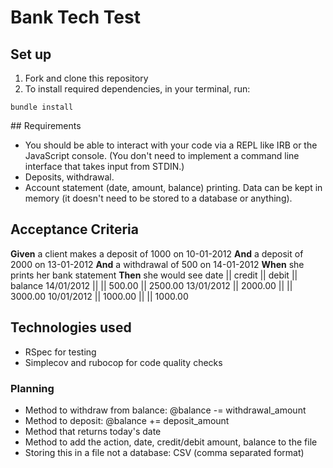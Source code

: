 # Bank Tech Test

## Set up
1) Fork and clone this repository
2) To install required dependencies, in your terminal, run:
```
bundle install
```


## Requirements
- You should be able to interact with your code via a REPL like IRB or the JavaScript console. (You don't need to implement a command line interface that takes input from STDIN.)
- Deposits, withdrawal.
- Account statement (date, amount, balance) printing.
Data can be kept in memory (it doesn't need to be stored to a database or anything).

## Acceptance Criteria
**Given** a client makes a deposit of 1000 on 10-01-2012
**And** a deposit of 2000 on 13-01-2012
**And** a withdrawal of 500 on 14-01-2012
**When** she prints her bank statement
**Then** she would see
date || credit || debit || balance
14/01/2012 || || 500.00 || 2500.00
13/01/2012 || 2000.00 || || 3000.00
10/01/2012 || 1000.00 || || 1000.00

## Technologies used
- RSpec for testing
- Simplecov and rubocop for code quality checks

### Planning
- Method to withdraw from balance: @balance -= withdrawal_amount
- Method to deposit: @balance += deposit_amount
- Method that returns today's date
- Method to add the action, date, credit/debit amount, balance to the file
- Storing this in a file not a database: CSV (comma separated format)


